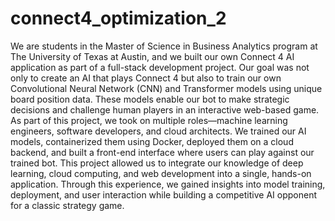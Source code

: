 # connect4_optimization_2
 We are students in the Master of Science in Business Analytics program at The University of Texas at Austin, and we built our own Connect 4 AI application as part of a full-stack development project. Our goal was not only to create an AI that plays Connect 4 but also to train our own Convolutional Neural Network (CNN) and Transformer models using unique board position data. These models enable our bot to make strategic decisions and challenge human players in an interactive web-based game.  As part of this project, we took on multiple roles—machine learning engineers, software developers, and cloud architects. We trained our AI models, containerized them using Docker, deployed them on a cloud backend, and built a front-end interface where users can play against our trained bot. This project allowed us to integrate our knowledge of deep learning, cloud computing, and web development into a single, hands-on application.  Through this experience, we gained insights into model training, deployment, and user interaction while building a competitive AI opponent for a classic strategy game.

